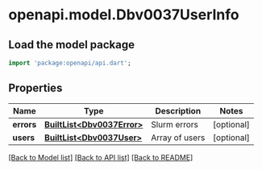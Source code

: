 # openapi.model.Dbv0037UserInfo

## Load the model package
```dart
import 'package:openapi/api.dart';
```

## Properties
Name | Type | Description | Notes
------------ | ------------- | ------------- | -------------
**errors** | [**BuiltList&lt;Dbv0037Error&gt;**](Dbv0037Error.md) | Slurm errors | [optional] 
**users** | [**BuiltList&lt;Dbv0037User&gt;**](Dbv0037User.md) | Array of users | [optional] 

[[Back to Model list]](../README.md#documentation-for-models) [[Back to API list]](../README.md#documentation-for-api-endpoints) [[Back to README]](../README.md)



